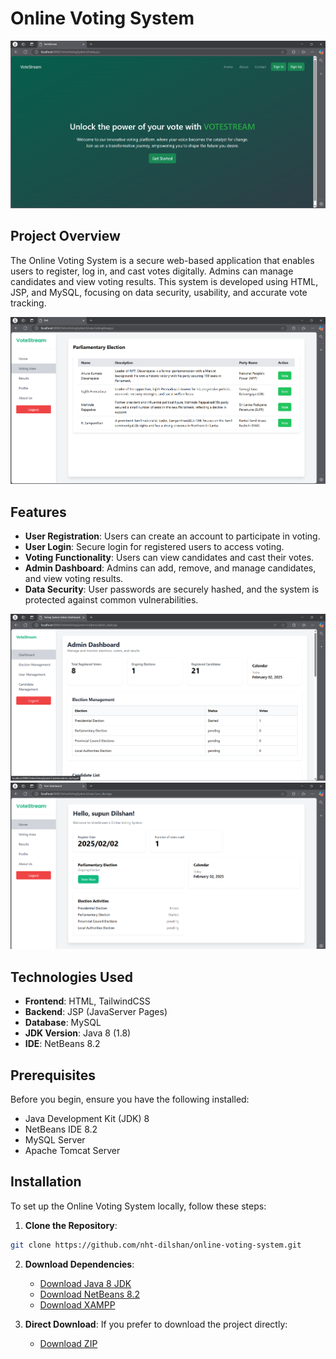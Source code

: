 # Online Voting System

<div align="center">
  <img src="/img/homepage.png" alt="Online Voting System Dashboard" />
</div>

## Project Overview
The Online Voting System is a secure web-based application that enables users to register, log in, and cast votes digitally. Admins can manage candidates and view voting results. This system is developed using HTML, JSP, and MySQL, focusing on data security, usability, and accurate vote tracking.

<div align="center">
  <img src="/img/votepage.png" alt="Voting Interface" />
</div>

## Features
- **User Registration**: Users can create an account to participate in voting.
- **User Login**: Secure login for registered users to access voting.
- **Voting Functionality**: Users can view candidates and cast their votes.
- **Admin Dashboard**: Admins can add, remove, and manage candidates, and view voting results.
- **Data Security**: User passwords are securely hashed, and the system is protected against common vulnerabilities.

<div align="center">
  <img src="/img/admindash.png" alt="Admin Dashboard" />
</div>

<div align="center">
  <img src="/img/userpage.png" alt="User Dashboard" />
</div>

## Technologies Used
- **Frontend**: HTML, TailwindCSS
- **Backend**: JSP (JavaServer Pages)
- **Database**: MySQL
- **JDK Version**: Java 8 (1.8)
- **IDE**: NetBeans 8.2

## Prerequisites
Before you begin, ensure you have the following installed:
- Java Development Kit (JDK) 8
- NetBeans IDE 8.2
- MySQL Server
- Apache Tomcat Server

## Installation
To set up the Online Voting System locally, follow these steps:

1. **Clone the Repository**:
```bash
git clone https://github.com/nht-dilshan/online-voting-system.git
```

2. **Download Dependencies**:
   - [Download Java 8 JDK](https://www.oracle.com/java/technologies/javase/javase8-archive-downloads.html)
   - [Download NetBeans 8.2](https://netbeans-ide.informer.com/8.2/)
   - [Download XAMPP](https://www.apachefriends.org/download.html)

3. **Direct Download**:
   If you prefer to download the project directly:
   - [Download ZIP](https://drive.google.com/file/d/18dpD8b8tgFBFuYVHqXL9VlqbGj3uF3Qa/view?usp=sharing)
 
